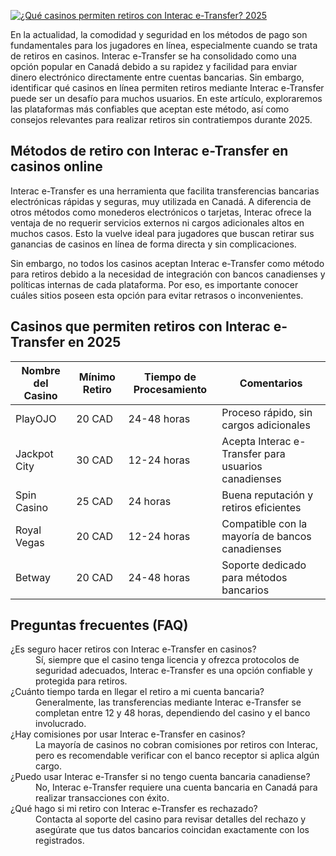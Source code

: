 [![¿Qué casinos permiten retiros con Interac e-Transfer? 2025](https://123-caf.pages.dev/gitsignup.png)](https://vrmoo.ru/Bt82HjjY)

<p>En la actualidad, la comodidad y seguridad en los métodos de pago son fundamentales para los jugadores en línea, especialmente cuando se trata de retiros en casinos. Interac e-Transfer se ha consolidado como una opción popular en Canadá debido a su rapidez y facilidad para enviar dinero electrónico directamente entre cuentas bancarias. Sin embargo, identificar qué casinos en línea permiten retiros mediante Interac e-Transfer puede ser un desafío para muchos usuarios. En este artículo, exploraremos las plataformas más confiables que aceptan este método, así como consejos relevantes para realizar retiros sin contratiempos durante 2025.</p>  <h2>Métodos de retiro con Interac e-Transfer en casinos online</h2> <p>Interac e-Transfer es una herramienta que facilita transferencias bancarias electrónicas rápidas y seguras, muy utilizada en Canadá. A diferencia de otros métodos como monederos electrónicos o tarjetas, Interac ofrece la ventaja de no requerir servicios externos ni cargos adicionales altos en muchos casos. Esto la vuelve ideal para jugadores que buscan retirar sus ganancias de casinos en línea de forma directa y sin complicaciones.</p> <p>Sin embargo, no todos los casinos aceptan Interac e-Transfer como método para retiros debido a la necesidad de integración con bancos canadienses y políticas internas de cada plataforma. Por eso, es importante conocer cuáles sitios poseen esta opción para evitar retrasos o inconvenientes.</p>  <h2>Casinos que permiten retiros con Interac e-Transfer en 2025</h2> <table>   <thead>     <tr>       <th>Nombre del Casino</th>       <th>Mínimo Retiro</th>       <th>Tiempo de Procesamiento</th>       <th>Comentarios</th>     </tr>   </thead>   <tbody>     <tr>       <td>PlayOJO</td>       <td>20 CAD</td>       <td>24-48 horas</td>       <td>Proceso rápido, sin cargos adicionales</td>     </tr>     <tr>       <td>Jackpot City</td>       <td>30 CAD</td>       <td>12-24 horas</td>       <td>Acepta Interac e-Transfer para usuarios canadienses</td>     </tr>     <tr>       <td>Spin Casino</td>       <td>25 CAD</td>       <td>24 horas</td>       <td>Buena reputación y retiros eficientes</td>     </tr>     <tr>       <td>Royal Vegas</td>       <td>20 CAD</td>       <td>12-24 horas</td>       <td>Compatible con la mayoría de bancos canadienses</td>     </tr>     <tr>       <td>Betway</td>       <td>20 CAD</td>       <td>24-48 horas</td>       <td>Soporte dedicado para métodos bancarios</td>     </tr>   </tbody> </table>  <h2>Preguntas frecuentes (FAQ)</h2> <dl>   <dt>¿Es seguro hacer retiros con Interac e-Transfer en casinos?</dt>   <dd>Sí, siempre que el casino tenga licencia y ofrezca protocolos de seguridad adecuados, Interac e-Transfer es una opción confiable y protegida para retiros.</dd>    <dt>¿Cuánto tiempo tarda en llegar el retiro a mi cuenta bancaria?</dt>   <dd>Generalmente, las transferencias mediante Interac e-Transfer se completan entre 12 y 48 horas, dependiendo del casino y el banco involucrado.</dd>    <dt>¿Hay comisiones por usar Interac e-Transfer en casinos?</dt>   <dd>La mayoría de casinos no cobran comisiones por retiros con Interac, pero es recomendable verificar con el banco receptor si aplica algún cargo.</dd>    <dt>¿Puedo usar Interac e-Transfer si no tengo cuenta bancaria canadiense?</dt>   <dd>No, Interac e-Transfer requiere una cuenta bancaria en Canadá para realizar transacciones con éxito.</dd>    <dt>¿Qué hago si mi retiro con Interac e-Transfer es rechazado?</dt>   <dd>Contacta al soporte del casino para revisar detalles del rechazo y asegúrate que tus datos bancarios coincidan exactamente con los registrados.</dd> </dl>